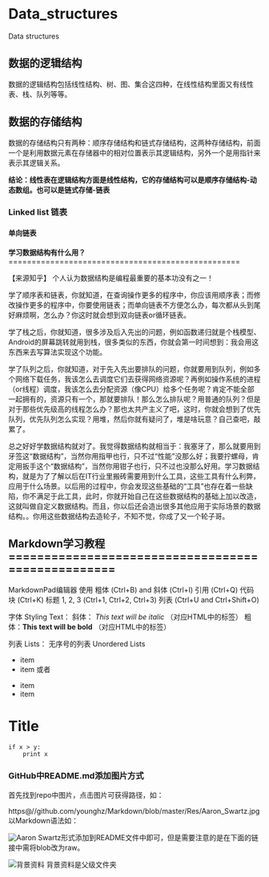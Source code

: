 # Data_structures
Data structures


## 数据的逻辑结构
数据的逻辑结构包括线性结构、树、图、集合这四种，在线性结构里面又有线性表、栈、队列等等。

## 数据的存储结构
数据的存储结构只有两种：顺序存储结构和链式存储结构，这两种存储结构，前面一个是利用数据元素在存储器中的相对位置表示其逻辑结构，另外一个是用指针来表示其逻辑关系。

**结论：线性表在逻辑结构方面是线性结构，它的存储结构可以是顺序存储结构-动态数组。也可以是链式存储-链表**

### Linked list 链表


#### 单向链表



**学习数据结构有什么用？** ==================================================

【来源知乎】
个人认为数据结构是编程最重要的基本功没有之一！

学了顺序表和链表，你就知道，在查询操作更多的程序中，你应该用顺序表；而修改操作更多的程序中，你要使用链表；而单向链表不方便怎么办，每次都从头到尾好麻烦啊，怎么办？你这时就会想到双向链表or循环链表。

学了栈之后，你就知道，很多涉及后入先出的问题，例如函数递归就是个栈模型、Android的屏幕跳转就用到栈，很多类似的东西，你就会第一时间想到：我会用这东西来去写算法实现这个功能。

学了队列之后，你就知道，对于先入先出要排队的问题，你就要用到队列，例如多个网络下载任务，我该怎么去调度它们去获得网络资源呢？再例如操作系统的进程（or线程）调度，我该怎么去分配资源（像CPU）给多个任务呢？肯定不能全部一起拥有的，资源只有一个，那就要排队！那么怎么排队呢？用普通的队列？但是对于那些优先级高的线程怎么办？那也太共产主义了吧，这时，你就会想到了优先队列，优先队列怎么实现？用堆，然后你就有疑问了，堆是啥玩意？自己查吧，敲累了。

总之好好学数据结构就对了。我觉得数据结构就相当于：我塞牙了，那么就要用到牙签这“数据结构”，当然你用指甲也行，只不过“性能”没那么好；我要拧螺母，肯定用扳手这个“数据结构”，当然你用钳子也行，只不过也没那么好用。学习数据结构，就是为了了解以后在IT行业里搬砖需要用到什么工具，这些工具有什么利弊，应用于什么场景。以后用的过程中，你会发现这些基础的“工具”也存在着一些缺陷，你不满足于此工具，此时，你就开始自己在这些数据结构的基础上加以改造，这就叫做自定义数据结构。而且，你以后还会造出很多其他应用于实际场景的数据结构。。你用这些数据结构去造轮子，不知不觉，你成了又一个轮子哥。




## Markdown学习教程==================================================

MarkdownPad编辑器 使用
粗体 (Ctrl+B) and 斜体 (Ctrl+I)
引用 (Ctrl+Q)
代码块 (Ctrl+K)
标题 1, 2, 3 (Ctrl+1, Ctrl+2, Ctrl+3)
列表 (Ctrl+U and Ctrl+Shift+O)




字体 Styling Text：
斜体： *This text will be italic*  （对应HTML中的标签）
粗体：**This text will be bold** （对应HTML中的标签）

列表 Lists：
无序号的列表 Unordered Lists
* item 
* item
或者
- item
- item

# Title
    if x > y:
        print x
		
		
### GitHub中README.md添加图片方式

首先找到repo中图片，点击图片可获得路径，如：

https@//github.com/younghz/Markdown/blob/master/Res/Aaron_Swartz.jpg
以Markdown语法如：

![Aaron Swartz](https://github.com/younghz/Markdown/raw/master/Res/Aaron_Swartz.jpg)形式添加到README文件中即可，但是需要注意的是在下面的链接中需将blob改为raw。

![背景资料](pic/APK解包图.png "背景资料") 背景资料是父级文件夹	